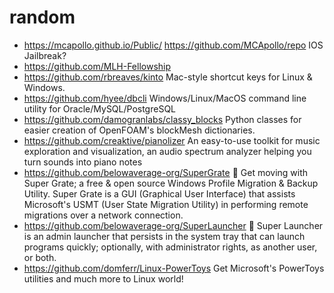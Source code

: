 # random

- https://mcapollo.github.io/Public/ https://github.com/MCApollo/repo IOS Jailbreak?
- https://github.com/MLH-Fellowship
- https://github.com/rbreaves/kinto Mac-style shortcut keys for Linux & Windows.
- https://github.com/hyee/dbcli Windows/Linux/MacOS command line utility for Oracle/MySQL/PostgreSQL
- https://github.com/damogranlabs/classy_blocks Python classes for easier creation of OpenFOAM's blockMesh dictionaries.
- https://github.com/creaktive/pianolizer An easy-to-use toolkit for music exploration and visualization, an audio spectrum analyzer helping you turn sounds into piano notes
- https://github.com/belowaverage-org/SuperGrate 💾 Get moving with Super Grate; a free & open source Windows Profile Migration & Backup Utility. Super Grate is a GUI (Graphical User Interface) that assists Microsoft's USMT (User State Migration Utility) in performing remote migrations over a network connection.
- https://github.com/belowaverage-org/SuperLauncher 🚀 Super Launcher is an admin launcher that persists in the system tray that can launch programs quickly; optionally, with administrator rights, as another user, or both.
- https://github.com/domferr/Linux-PowerToys Get Microsoft's PowerToys utilities and much more to Linux world!

